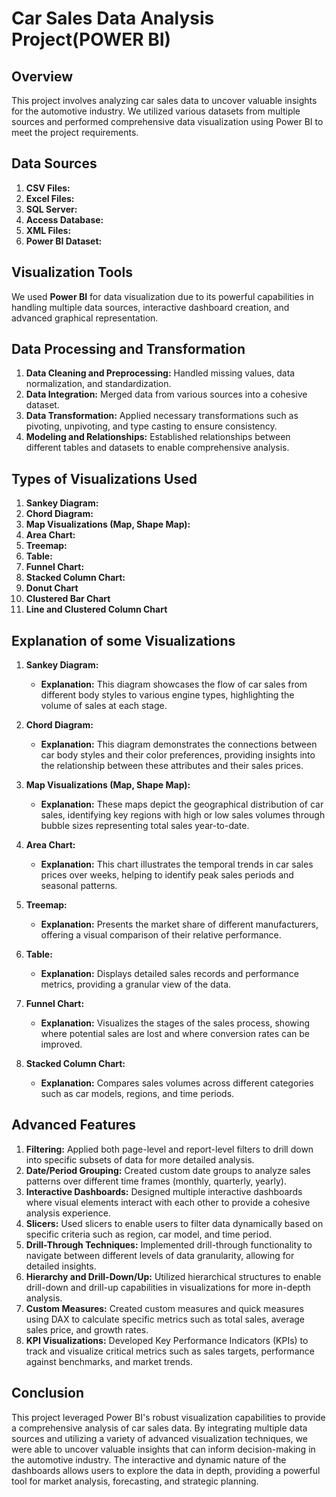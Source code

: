 # Car Sales Data Analysis Project(POWER BI)

## Overview

This project involves analyzing car sales data to uncover valuable insights for the automotive industry. We utilized various datasets from multiple sources and performed comprehensive data visualization using Power BI to meet the project requirements.

## Data Sources

1. **CSV Files:**
2. **Excel Files:**
3. **SQL Server:**
4. **Access Database:**
5. **XML Files:**
6. **Power BI Dataset:**

## Visualization Tools

We used **Power BI** for data visualization due to its powerful capabilities in handling multiple data sources, interactive dashboard creation, and advanced graphical representation.

## Data Processing and Transformation

1. **Data Cleaning and Preprocessing:** Handled missing values, data normalization, and standardization.
2. **Data Integration:** Merged data from various sources into a cohesive dataset.
3. **Data Transformation:** Applied necessary transformations such as pivoting, unpivoting, and type casting to ensure consistency.
4. **Modeling and Relationships:** Established relationships between different tables and datasets to enable comprehensive analysis.

## Types of Visualizations Used

1. **Sankey Diagram:**
2. **Chord Diagram:** 
3. **Map Visualizations (Map, Shape Map):** 
4. **Area Chart:**
5. **Treemap:** 
6. **Table:**
7. **Funnel Chart:**
8. **Stacked Column Chart:**
9. **Donut Chart**
10. **Clustered Bar Chart**
11. **Line and Clustered Column Chart**

## Explanation of some Visualizations

1. **Sankey Diagram:** 
   - **Explanation:** This diagram showcases the flow of car sales from different body styles to various engine types, highlighting the volume of sales at each stage.

2. **Chord Diagram:** 
   - **Explanation:** This diagram demonstrates the connections between car body styles and their color preferences, providing insights into the relationship between these attributes and their sales prices.

3. **Map Visualizations (Map, Shape Map):** 
   - **Explanation:** These maps depict the geographical distribution of car sales, identifying key regions with high or low sales volumes through bubble sizes representing total sales year-to-date.

4. **Area Chart:** 
   - **Explanation:** This chart illustrates the temporal trends in car sales prices over weeks, helping to identify peak sales periods and seasonal patterns.

5. **Treemap:** 
   - **Explanation:** Presents the market share of different manufacturers, offering a visual comparison of their relative performance.

6. **Table:** 
   - **Explanation:** Displays detailed sales records and performance metrics, providing a granular view of the data.

7. **Funnel Chart:** 
   - **Explanation:** Visualizes the stages of the sales process, showing where potential sales are lost and where conversion rates can be improved.

8. **Stacked Column Chart:** 
   - **Explanation:** Compares sales volumes across different categories such as car models, regions, and time periods.

## Advanced Features

1. **Filtering:** Applied both page-level and report-level filters to drill down into specific subsets of data for more detailed analysis.
2. **Date/Period Grouping:** Created custom date groups to analyze sales patterns over different time frames (monthly, quarterly, yearly).
3. **Interactive Dashboards:** Designed multiple interactive dashboards where visual elements interact with each other to provide a cohesive analysis experience.
4. **Slicers:** Used slicers to enable users to filter data dynamically based on specific criteria such as region, car model, and time period.
5. **Drill-Through Techniques:** Implemented drill-through functionality to navigate between different levels of data granularity, allowing for detailed insights.
6. **Hierarchy and Drill-Down/Up:** Utilized hierarchical structures to enable drill-down and drill-up capabilities in visualizations for more in-depth analysis.
7. **Custom Measures:** Created custom measures and quick measures using DAX to calculate specific metrics such as total sales, average sales price, and growth rates.
8. **KPI Visualizations:** Developed Key Performance Indicators (KPIs) to track and visualize critical metrics such as sales targets, performance against benchmarks, and market trends.

## Conclusion

This project leveraged Power BI's robust visualization capabilities to provide a comprehensive analysis of car sales data. By integrating multiple data sources and utilizing a variety of advanced visualization techniques, we were able to uncover valuable insights that can inform decision-making in the automotive industry. The interactive and dynamic nature of the dashboards allows users to explore the data in depth, providing a powerful tool for market analysis, forecasting, and strategic planning.
